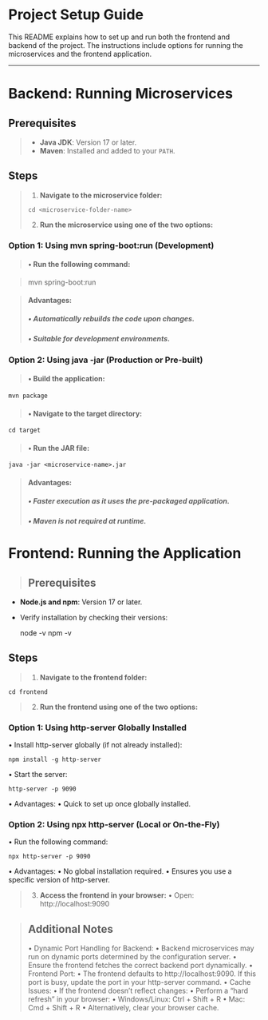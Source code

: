 # **Project Setup Guide**

This README explains how to set up and run both the frontend and backend of the project. The instructions include options for running the microservices and the frontend application.

---

# **Backend: Running Microservices**

## **Prerequisites**
>- **Java JDK**: Version 17 or later.
>- **Maven**: Installed and added to your `PATH`.

## **Steps**

>1. **Navigate to the microservice folder:**
> ```
> cd <microservice-folder-name>
> ```
>2. **Run the microservice using one of the two options:**
### **Option 1: Using mvn spring-boot:run (Development)**
	
>#### •	Run the following command:
	
>	mvn spring-boot:run
	

>#### Advantages:
>##### •	Automatically rebuilds the code upon changes.
>##### •	Suitable for development environments.

### **Option 2: Using java -jar (Production or Pre-built)**

>#### •	Build the application:

	mvn package

>#### •	Navigate to the target directory:

	cd target

>#### •	Run the JAR file:

	java -jar <microservice-name>.jar

>#### Advantages:
>##### •	Faster execution as it uses the pre-packaged application.
>##### •	Maven is not required at runtime.

# **Frontend: Running the Application**

>## **Prerequisites**
- **Node.js and npm**: Version 17 or later.
- Verify installation by checking their versions:

	node -v
	npm -v

## **Steps**

>1. **Navigate to the frontend folder:**

	cd frontend

>2. **Run the frontend using one of the two options:**
### **Option 1: Using http-server Globally Installed**

•	Install http-server globally (if not already installed):

	npm install -g http-server


•	Start the server:

	http-server -p 9090


•	Advantages:
•	Quick to set up once globally installed.

### **Option 2: Using npx http-server (Local or On-the-Fly)**

•	Run the following command:

	npx http-server -p 9090


•	Advantages:
•	No global installation required.
•	Ensures you use a specific version of http-server.

>3. **Access the frontend in your browser:**
•	Open: http://localhost:9090


>## **Additional Notes**
>
>	•	Dynamic Port Handling for Backend:
>	•	Backend microservices may run on dynamic ports determined by the configuration server.
>	•	Ensure the frontend fetches the correct backend port dynamically.
>	•	Frontend Port:
>	•	The frontend defaults to http://localhost:9090. If this port is busy, update the port in your http-server command.
>	•	Cache Issues:
>	•	If the frontend doesn’t reflect changes:
>	•	Perform a “hard refresh” in your browser:
>	•	Windows/Linux: Ctrl + Shift + R
>	•	Mac: Cmd + Shift + R
>	•	Alternatively, clear your browser cache.



